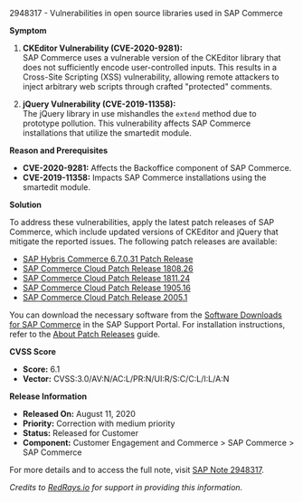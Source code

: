 2948317 - Vulnerabilities in open source libraries used in SAP Commerce

**Symptom**

1. **CKEditor Vulnerability (CVE-2020-9281):**  
   SAP Commerce uses a vulnerable version of the CKEditor library that does not sufficiently encode user-controlled inputs. This results in a Cross-Site Scripting (XSS) vulnerability, allowing remote attackers to inject arbitrary web scripts through crafted "protected" comments.

2. **jQuery Vulnerability (CVE-2019-11358):**  
   The jQuery library in use mishandles the `extend` method due to prototype pollution. This vulnerability affects SAP Commerce installations that utilize the smartedit module.

**Reason and Prerequisites**

- **CVE-2020-9281:** Affects the Backoffice component of SAP Commerce.
- **CVE-2019-11358:** Impacts SAP Commerce installations using the smartedit module.

**Solution**

To address these vulnerabilities, apply the latest patch releases of SAP Commerce, which include updated versions of CKEditor and jQuery that mitigate the reported issues. The following patch releases are available:

- [SAP Hybris Commerce 6.7.0.31 Patch Release](https://me.sap.com/browse/PATCH-7759)
- [SAP Commerce Cloud Patch Release 1808.26](https://me.sap.com/browse/PATCH-7760)
- [SAP Commerce Cloud Patch Release 1811.24](https://me.sap.com/browse/PATCH-7761)
- [SAP Commerce Cloud Patch Release 1905.16](https://me.sap.com/browse/PATCH-7762)
- [SAP Commerce Cloud Patch Release 2005.1](https://me.sap.com/browse/PATCH-7666)

You can download the necessary software from the [Software Downloads for SAP Commerce](https://me.sap.com/softwarecenter/template/products/_APP=00200682500000001943&_EVENT=NEXT&_HEADER=Y&_FUNCTIONBAR=Y&_EVENT=TREE&_NAVIGATE&_GENERATE_VALID_FROM=67837800100800007216&_TYPE=MAINT&_TA=ACTUAL/SAP%20COMMERCE) in the SAP Support Portal. For installation instructions, refer to the [About Patch Releases](https://me.sap.com/viewer/a74589c3a81a4a95bf51d87258c0ab15/1905/en-US/8c25978386691014b4abdd61376acd24.html) guide.

**CVSS Score**

- **Score:** 6.1  
- **Vector:** CVSS:3.0/AV:N/AC:L/PR:N/UI:R/S:C/C:L/I:L/A:N

**Release Information**

- **Released On:** August 11, 2020
- **Priority:** Correction with medium priority
- **Status:** Released for Customer
- **Component:** Customer Engagement and Commerce > SAP Commerce > SAP Commerce

For more details and to access the full note, visit [SAP Note 2948317](https://me.sap.com/notes/0002948317).

*Credits to [RedRays.io](https://redrays.io) for support in providing this information.*